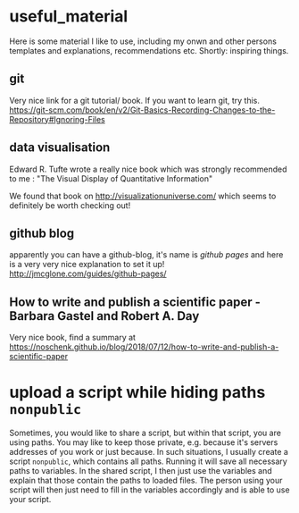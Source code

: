 # useful_material
Here is some material I like to use, including my onwn and other persons templates and explanations, recommendations etc. Shortly: inspiring things.

## git
Very nice link for a git tutorial/ book. If you want to learn git, try this.
https://git-scm.com/book/en/v2/Git-Basics-Recording-Changes-to-the-Repository#Ignoring-Files

## data visualisation
Edward R. Tufte wrote a really nice book which was strongly recommended to me : "The Visual Display of Quantitative Information"

We found that book on http://visualizationuniverse.com/ which seems to definitely be worth checking out!

## github blog
apparently you can have a github-blog, it's name is *github pages* and here is a very very nice explanation to set it up!
http://jmcglone.com/guides/github-pages/


## How to write and publish a scientific paper - Barbara Gastel and Robert A. Day
Very nice book, find a summary at https://noschenk.github.io/blog/2018/07/12/how-to-write-and-publish-a-scientific-paper


# upload a script while hiding paths `nonpublic`
Sometimes, you would like to share a script, but within that script, you are using paths. You may like to keep those private, e.g. because it's servers addresses of you work or just because.
In such situations, I usually create a script `nonpublic`, which contains all paths. Running it will save all necessary paths to variables.
In the shared script, I then just use the variables and explain that those contain the paths to loaded files.
The person using your script will then just need to fill in the variables accordingly and is able to use your script.
